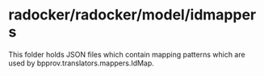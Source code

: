 # radocker/radocker/model/idmappers

This folder holds JSON files which contain mapping patterns which are used by bpprov.translators.mappers.IdMap.
